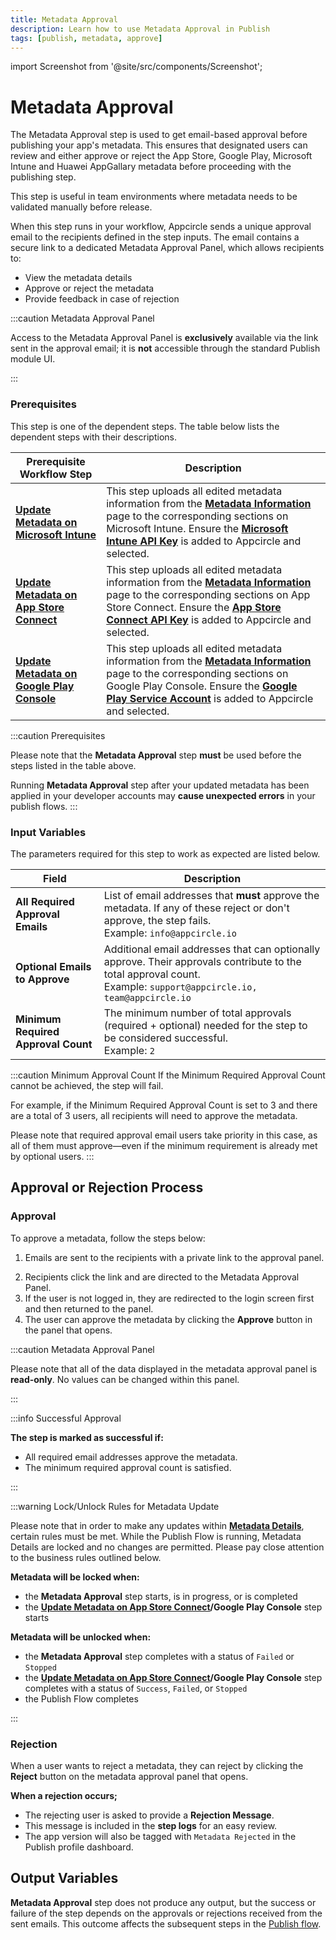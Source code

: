 ```yaml
---
title: Metadata Approval
description: Learn how to use Metadata Approval in Publish
tags: [publish, metadata, approve]
---
```


import Screenshot from '@site/src/components/Screenshot';

# Metadata Approval

The Metadata Approval step is used to get email-based approval before publishing your app's metadata. This ensures that designated users can review and either approve or reject the App Store, Google Play, Microsoft Intune and Huawei AppGallary metadata before proceeding with the publishing step.

This step is useful in team environments where metadata needs to be validated manually before release.

When this step runs in your workflow, Appcircle sends a unique approval email to the recipients defined in the step inputs. The email contains a secure link to a dedicated Metadata Approval Panel, which allows recipients to:

- View the metadata details
- Approve or reject the metadata
- Provide feedback in case of rejection

:::caution Metadata Approval Panel

Access to the Metadata Approval Panel is **exclusively** available via the link sent in the approval email; it is **not** accessible through the standard Publish module UI.

:::


### Prerequisites

This step is one of the dependent steps. The table below lists the dependent steps with their descriptions.

| Prerequisite Workflow Step                                                                                                        | Description                                                                                                                                                                                                                                                                                                                                                                                                 |
|-----------------------------------------------------------------------------------------------------------------------------------|-------------------------------------------------------------------------------------------------------------------------------------------------------------------------------------------------------------------------------------------------------------------------------------------------------------------------------------------------------------------------------------------------------------|
| [**Update Metadata on Microsoft Intune**](/publish-integrations/common-publish-integrations/update-metadata-on-microsoft-intune)  | This step uploads all edited metadata information from the [**Metadata Information**](/publish-module/publish-information/meta-data-information#microsoft-intune-metadata-information) page to the corresponding sections on Microsoft Intune. Ensure the [**Microsoft Intune API Key**](/account/my-organization/security/credentials/adding-microsoft-intune-api-key) is added to Appcircle and selected. |
| [**Update Metadata on App Store Connect**](/publish-integrations/ios-publish-integrations/update-metadata-on-app-store-connect)   | This step uploads all edited metadata information from the [**Metadata Information**](/publish-module/publish-information/meta-data-information#ios-metadata-information) page to the corresponding sections on App Store Connect. Ensure the [**App Store Connect API Key**](/account/my-organization/security/credentials/adding-an-app-store-connect-api-key) is added to Appcircle and selected.        |
| [**Update Metadata on Google Play Console**](/publish-integrations/android-publish-integrations/update-metadata-on-google-play) | This step uploads all edited metadata information from the [**Metadata Information**](/publish-module/publish-information/meta-data-information#ios-metadata-information) page to the corresponding sections on Google Play Console. Ensure the [**Google Play Service Account**](/account/my-organization/security/credentials/adding-google-play-service-account) is added to Appcircle and selected.    |

:::caution Prerequisites

Please note that the **Metadata Approval** step **must** be used before the steps listed in the table above. 

Running **Metadata Approval** step after your updated metadata has been applied in your developer accounts may **cause unexpected errors** in your publish flows.
:::

<Screenshot url='https://cdn.appcircle.io/docs/assets/BE5906-metadataApprovalNew1.png'/>

### Input Variables

The parameters required for this step to work as expected are listed below.

<Screenshot url='https://cdn.appcircle.io/docs/assets/BE5906-publish3.png'/>

| Field                        | Description                                                                                                                                      |
|-----------------------------|--------------------------------------------------------------------------------------------------------------------------------------------------|
| **All Required Approval Emails** | List of email addresses that **must** approve the metadata. If any of these reject or don't approve, the step fails. <br />Example: `info@appcircle.io` |
| **Optional Emails to Approve**   | Additional email addresses that can optionally approve. Their approvals contribute to the total approval count. <br />Example: `support@appcircle.io, team@appcircle.io` |
| **Minimum Required Approval Count** | The minimum number of total approvals (required + optional) needed for the step to be considered successful. <br />Example: `2`                      |

<Screenshot url='https://cdn.appcircle.io/docs/assets/BE5906-publish7.png'/>

:::caution Minimum Approval Count
If the Minimum Required Approval Count cannot be achieved, the step will fail.

For example, if the Minimum Required Approval Count is set to 3 and there are a total of 3 users, all recipients will need to approve the metadata. 

Please note that required approval email users take priority in this case, as all of them must approve—even if the minimum requirement is already met by optional users.
:::

## Approval or Rejection Process

### Approval

To approve a metadata, follow the steps below:

1. Emails are sent to the recipients with a private link to the approval panel.

<Screenshot url='https://cdn.appcircle.io/docs/assets/BE5906-publish1.png'/>

2. Recipients click the link and are directed to the Metadata Approval Panel.
3. If the user is not logged in, they are redirected to the login screen first and then returned to the panel.
4. The user can approve the metadata by clicking the **Approve** button in the panel that opens.

:::caution Metadata Approval Panel

Please note that all of the data displayed in the metadata approval panel is **read‑only**. No values can be changed within this panel.

:::

<Screenshot url='https://cdn.appcircle.io/docs/assets/BE5906-publish5.png'/>

:::info Successful Approval

**The step is marked as successful if:**

- All required email addresses approve the metadata.
- The minimum required approval count is satisfied.

:::

<Screenshot url='https://cdn.appcircle.io/docs/assets/BE5906-publish6.png'/>

:::warning Lock/Unlock Rules for Metadata Update 

Please note that in order to make any updates within [**Metadata Details**](/publish-module/publish-information/meta-data-information), certain rules must be met. While the Publish Flow is running, Metadata Details are locked and no changes are permitted. Please pay close attention to the business rules outlined below.

**Metadata will be locked when:**
- the **Metadata Approval** step starts, is in progress, or is completed
- the **[Update Metadata on App Store Connect](/publish-integrations/ios-publish-integrations/update-metadata-on-app-store-connect)/Google Play Console** step starts

**Metadata will be unlocked when:**
- the **Metadata Approval** step completes with a status of `Failed` or `Stopped`
- the **[Update Metadata on App Store Connect](/publish-integrations/ios-publish-integrations/update-metadata-on-app-store-connect)/Google Play Console** step completes with a status of `Success`, `Failed`, or `Stopped`
- the Publish Flow completes

:::

### Rejection

When a user wants to reject a metadata, they can reject by clicking the **Reject** button on the metadata approval panel that opens. 

<Screenshot url='https://cdn.appcircle.io/docs/assets/BE5906-publish5.png'/>

**When a rejection occurs;**

- The rejecting user is asked to provide a **Rejection Message**.
- This message is included in the **step logs** for an easy review.
- The app version will also be tagged with `Metadata Rejected` in the Publish profile dashboard.

<Screenshot url='https://cdn.appcircle.io/docs/assets/BE5906-publish4.png'/>

## Output Variables

**Metadata Approval** step does not produce any output, but the success or failure of the step depends on the approvals or rejections received from the sent emails. This outcome affects the subsequent steps in the [Publish flow](/publish-module/publish-flow).